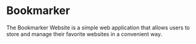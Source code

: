 # Bookmarker
The Bookmarker Website is a simple web application that allows users to store and manage their favorite websites in a convenient way.
